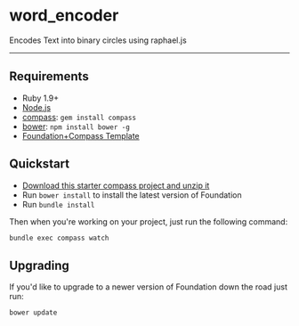 # word_encoder  
Encodes Text into binary circles using raphael.js

---
## Requirements  
  * Ruby 1.9+
  * [Node.js](http://nodejs.org)
  * [compass](http://compass-style.org/): `gem install compass`
  * [bower](http://bower.io): `npm install bower -g`
  * [Foundation+Compass Template](https://github.com/zurb/foundation-compass-template/)

## Quickstart  
  * [Download this starter compass project and unzip it](https://github.com/zurb/foundation-compass-template/archive/master.zip)
  * Run `bower install` to install the latest version of Foundation
  * Run `bundle install`
  
Then when you're working on your project, just run the following command:

```bash
bundle exec compass watch
```

## Upgrading  
If you'd like to upgrade to a newer version of Foundation down the road just run:

```bash
bower update
```
